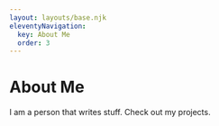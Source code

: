 ```yaml
---
layout: layouts/base.njk
eleventyNavigation:
  key: About Me
  order: 3
---
```

# About Me

I am a person that writes stuff. Check out my projects.